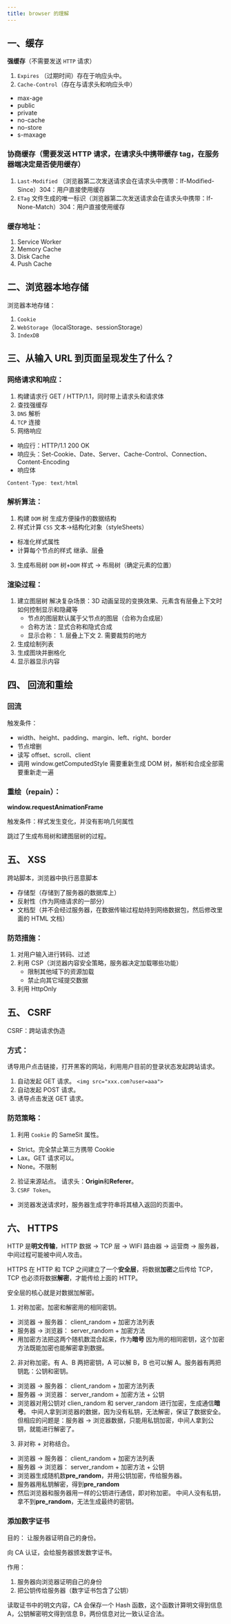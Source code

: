 ```yaml
---
title: browser 的理解
---
```


## 一、缓存

**强缓存**（不需要发送 `HTTP` 请求）

1. `Expires` （过期时间）存在于响应头中。
2. `Cache-Control`（存在与请求头和响应头中）

- max-age
- public
- private
- no-cache
- no-store
- s-maxage

### 协商缓存（需要发送 HTTP 请求，在请求头中携带缓存 tag，在服务器端决定是否使用缓存）

1. `Last-Modified` （浏览器第二次发送请求会在请求头中携带：If-Modified-Since）304：用户直接使用缓存
2. `ETag` 文件生成的唯一标识（浏览器第二次发送请求会在请求头中携带：If-None-Match）304：用户直接使用缓存

### 缓存地址：

1. Service Worker
2. Memory Cache
3. Disk Cache
4. Push Cache

## 二、浏览器本地存储

浏览器本地存储：

1. `Cookie`
2. `WebStorage`（localStorage、sessionStorage）
3. `IndexDB`

## 三、从输入 URL 到页面呈现发生了什么？

### 网络请求和响应：

1. 构建请求行 GET / HTTP/1.1，同时带上请求头和请求体
2. 查找强缓存
3. `DNS` 解析
4. `TCP` 连接
5. 网络响应

- 响应行：HTTP/1.1 200 OK
- 响应头：Set-Cookie、Date、Server、Cache-Control、Connection、Content-Encoding
- 响应体

```js
Content-Type: text/html
```

### 解析算法：

1. 构建 `DOM` 树 生成方便操作的数据结构
2. 样式计算 `CSS` 文本->结构化对象（styleSheets）

- 标准化样式属性
- 计算每个节点的样式 继承、层叠

3. 生成布局树 `DOM` 树+`DOM` 样式 -> 布局树（确定元素的位置）

### 渲染过程：

1. 建立图层树 解决复杂场景：3D 动画呈现的变换效果、元素含有层叠上下文时如何控制显示和隐藏等
   - 节点的图层默认属于父节点的图层（合称为合成层）
   - 合称方法：显式合称和隐式合成
   - 显示合称： 1. 层叠上下文 2. 需要裁剪的地方
2. 生成绘制列表
3. 生成图块并删格化
4. 显示器显示内容

## 四、 回流和重绘

### 回流

触发条件：

- width、height、padding、margin、left、right、border
- 节点增删
- 读写 offset、scroll、client
- 调用 window.getComputedStyle
  需要重新生成 DOM 树，解析和合成全部需要重新走一遍

### 重绘（repain）：

**window.requestAnimationFrame**

触发条件：样式发生变化，并没有影响几何属性

跳过了生成布局树和建图层树的过程。

## 五、 XSS

跨站脚本，浏览器中执行恶意脚本

- 存储型（存储到了服务器的数据库上）
- 反射性（作为网络请求的一部分）
- 文档型（并不会经过服务器，在数据传输过程劫持到网络数据包，然后修改里面的 HTML 文档）

### 防范措施：

1. 对用户输入进行转码、过滤
2. 利用 CSP（浏览器内容安全策略，服务器决定加载哪些功能）
   - 限制其他域下的资源加载
   - 禁止向其它域提交数据
3. 利用 HttpOnly

## 五、 CSRF

CSRF：跨站请求伪造

### 方式：

诱导用户点击链接，打开黑客的网站，利用用户目前的登录状态发起跨站请求。

1. 自动发起 GET 请求。 `<img src="xxx.com?user=aaa">`
2. 自动发起 POST 请求。
3. 诱导点击发送 GET 请求。

### 防范策略：

1. 利用 `Cookie` 的 SameSit 属性。

- Strict。完全禁止第三方携带 Cookie
- Lax。GET 请求可以。
- None。不限制

2. 验证来源站点。 请求头：**Origin**和**Referer**。
3. `CSRF Token`。

- 浏览器发送请求时，服务器生成字符串将其植入返回的页面中。

## 六、 HTTPS

HTTP 是**明文传输**，HTTP 数据 -> TCP 层 -> WIFI 路由器 -> 运营商 -> 服务器，中间过程可能被中间人攻击。

HTTPS 在 HTTP 和 TCP 之间建立了一个**安全层**，将数据**加密**之后传给 TCP，TCP 也必须将数据**解密**，才能传给上面的 HTTP。

安全层的核心就是对数据加解密。

1. 对称加密。加密和解密用的相同密钥。

- 浏览器 -> 服务器： client_random + 加密方法列表
- 服务器 -> 浏览器： server_random + 加密方法
- 用加密方法把这两个随机数混合起来，作为**暗号**
  因为用的相同密钥，这个加密方法既能加密也能解密拿到数据。

2. 非对称加密。有 A、B 两把密钥，A 可以解 B，B 也可以解 A。服务器有两把钥匙：公钥和密钥。

- 浏览器 -> 服务器： client_random + 加密方法列表
- 服务器 -> 浏览器： server_random + 加密方法 + 公钥
- 浏览器对用公钥对 clien_random 和 server_random 进行加密，生成通信**暗号**。
  中间人拿到浏览器的数据，因为没有私钥，无法解密，保证了数据安全。
  但相应的问题是：服务器 -> 浏览器数据，只能用私钥加密，中间人拿到公钥，就能进行解密了。

3. 非对称 + 对称结合。

- 浏览器 -> 服务器： client_random + 加密方法列表
- 服务器 -> 浏览器： server_random + 加密方法 + 公钥
- 浏览器生成随机数**pre_random**，并用公钥加密，传给服务器。
- 服务器用私钥解密，得到**pre_random**
- 然后浏览器和服务器用一样的公钥进行通信，即对称加密。
  中间人没有私钥，拿不到**pre_random**，无法生成最终的密钥。

### 添加数字证书

目的： 让服务器证明自己的身份。

向 CA 认证，会给服务器颁发数字证书。

作用：

1. 服务器向浏览器证明自己的身份
2. 把公钥传给服务器（数字证书包含了公钥）

读取证书中的明文内容，CA 会保存一个 Hash 函数，这个函数计算明文得到信息 A，公钥解密明文得到信息 B，两份信息对比一致认证合法。

